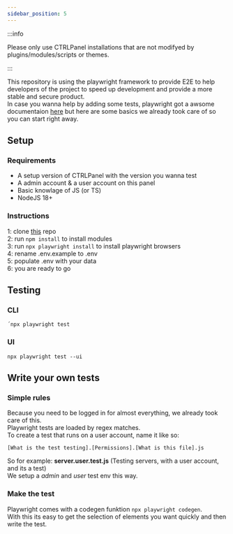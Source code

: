 ```yaml
---
sidebar_position: 5
---
```


:::info

Please only use CTRLPanel installations that are not modifyed by plugins/modules/scripts or themes.

:::

This repository is using the playwright framework to provide E2E to help developers of the project to speed up development and provide a more stable and secure product.    
In case you wanna help by adding some tests, playwright got a awsome documentaion [here](https://playwright.dev/docs/intro) but here are some basics we already took care of so you can start right away.  
  
## Setup  
### Requirements  
- A setup version of CTRLPanel with the version you wanna test  
- A admin account & a user account on this panel  
- Basic knowlage of JS (or TS)
- NodeJS 18+  

### Instructions
1: clone [this](https://github.com/Ctrlpanel-gg/ctrlpanel-tests) repo  
2: run `npm install` to install modules  
3: run `npx playwright install` to install playwright browsers  
4: rename .env.example to .env  
5: populate .env with your data  
6: you are ready to go  
  
## Testing  
### CLI  
`´npx playwright test`  
### UI  
`npx playwright test --ui`  

## Write your own tests
### Simple rules
Because you need to be logged in for almost everything, we already took care of this.  
Playwright tests are loaded by regex matches.    
To create a test that runs on a user account, name it like so:  
```shell
[What is the test testing].[Permissions].[What is this file].js  
```
So for example: **server.user.test.js** (Testing servers, with a user account, and its a test)  
We setup a _admin_ and _user_ test env this way.   

### Make the test
Playwright comes with a codegen funktion `npx playwright codegen`.  
With this its easy to get the selection of elements you want quickly and then write the test.  